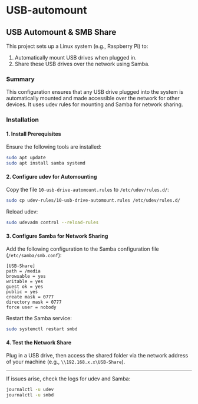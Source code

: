 # USB-automount

## USB Automount & SMB Share

This project sets up a Linux system (e.g., Raspberry Pi) to:

1. Automatically mount USB drives when plugged in.
2. Share these USB drives over the network using Samba.

### Summary

This configuration ensures that any USB drive plugged into the system is automatically mounted and made accessible over the network for other devices. It uses udev rules for mounting and Samba for network sharing.

### Installation

#### 1. Install Prerequisites

Ensure the following tools are installed:

```bash
sudo apt update
sudo apt install samba systemd
```

#### 2. Configure udev for Automounting

Copy the file `10-usb-drive-automount.rules` to `/etc/udev/rules.d/`:

```bash
sudo cp udev-rules/10-usb-drive-automount.rules /etc/udev/rules.d/
```

Reload udev:

```bash
sudo udevadm control --reload-rules
```

#### 3. Configure Samba for Network Sharing

Add the following configuration to the Samba configuration file (`/etc/samba/smb.conf`):

```
[USB-Share]
path = /media
browsable = yes
writable = yes
guest ok = yes
public = yes
create mask = 0777
directory mask = 0777
force user = nobody
```

Restart the Samba service:

```bash
sudo systemctl restart smbd
```

#### 4. Test the Network Share

Plug in a USB drive, then access the shared folder via the network address of your machine (e.g., `\\192.168.x.x\USB-Share`).

---

If issues arise, check the logs for udev and Samba:

```bash
journalctl -u udev
journalctl -u smbd
```
